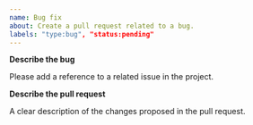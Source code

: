 ```yaml
---
name: Bug fix
about: Create a pull request related to a bug.
labels: "type:bug", "status:pending"
---
```


**Describe the bug**

Please add a reference to a related issue in the project.

**Describe the pull request**

A clear description of the changes proposed in the pull request.
